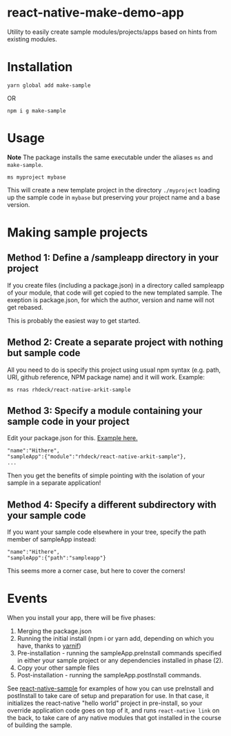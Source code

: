 # react-native-make-demo-app

Utility to easily create sample modules/projects/apps based on hints from
existing modules.

# Installation

```
yarn global add make-sample
```

OR

```
npm i g make-sample
```

# Usage

**Note** The package installs the same executable under the aliases `ms` and
`make-sample`.

```
ms myproject mybase
```

This will create a new template project in the directory `./myproject` loading
up the sample code in `mybase` but preserving your project name and a base
version.

# Making sample projects

## Method 1: Define a /sampleapp directory in your project

If you create files (including a package.json) in a directory called sampleapp
of your module, that code will get copied to the new templated sample. The
exeption is package.json, for which the author, version and name will not get
rebased.

This is probably the easiest way to get started.

## Method 2: Create a separate project with nothing but sample code

All you need to do is specify this project using usual npm syntax (e.g. path,
URI, github reference, NPM package name) and it will work. Example:

```
ms rnas rhdeck/react-native-arkit-sample
```

## Method 3: Specify a module containing your sample code in your project

Edit your package.json for this.
[Example here.](https://github.com/rhdeck/react-native-arkit/blob/master/package.json)

```
"name":"Hithere",
"sampleApp":{"module":"rhdeck/react-native-arkit-sample"},
...
```

Then you get the benefits of simple pointing with the isolation of your sample
in a separate application!

## Method 4: Specify a different subdirectory with your sample code

If you want your sample code elsewhere in your tree, specify the path member of
sampleApp instead:

```
"name":"Hithere",
"sampleApp":{"path":"sampleapp"}
```

This seems more a corner case, but here to cover the corners!

# Events

When you install your app, there will be five phases:

1. Merging the package.json
2. Running the initial install (npm i or yarn add, depending on which you have,
   thanks to [yarnif](https://npmjs.com/yarnif))
3. Pre-installation - running the sampleApp.preInstall commands specified in
   either your sample project or any dependencies installed in phase (2).
4. Copy your other sample files
5. Post-installation - running the sampleApp.postInstall commands.

See [react-native-sample](https://github.com/rhdeck/react-native-sample) for
examples of how you can use preInstall and postInstall to take care of setup and
preparation for use. In that case, it initializes the react-native "hello world"
project in pre-install, so your override application code goes on top of it, and
runs `react-native link` on the back, to take care of any native modules that
got installed in the course of building the sample.
